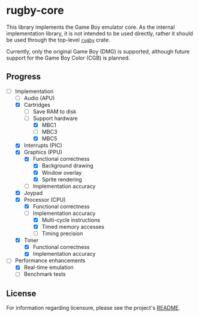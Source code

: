# rugby-core

This library implements the Game Boy emulator core. As the internal
implementation library, it is not intended to be used directly, rather it should
be used through the top-level [`rugby`](/) crate.

Currently, only the original Game Boy (DMG) is supported, although future
support for the Game Boy Color (CGB) is planned.

## Progress

- [ ] Implementation
  - [ ] Audio (APU)
  - [x] Cartridges
    - [ ] Save RAM to disk
    - [ ] Support hardware
      - [x] MBC1
      - [ ] MBC3
      - [x] MBC5
  - [x] Interrupts (PIC)
  - [x] Graphics (PPU)
    - [x] Functional correctness
      - [x] Background drawing
      - [x] Window overlay
      - [x] Sprite rendering
    - [ ] Implementation accuracy
  - [x] Joypad
  - [x] Processor (CPU)
    - [x] Functional correctness
    - [ ] Implementation accuracy
      - [x] Multi-cycle instructions
      - [x] Timed memory accesses
      - [ ] Timing precision
  - [x] Timer
    - [x] Functional correctness
    - [x] Implementation accuracy
- [ ] Performance enhancements
  - [x] Real-time emulation
  - [ ] Benchmark tests

## License

For information regarding licensure, please see the project's [README][license].

<!--
  Reference-style links
-->

<!-- License -->
[license]: /README.md#license
